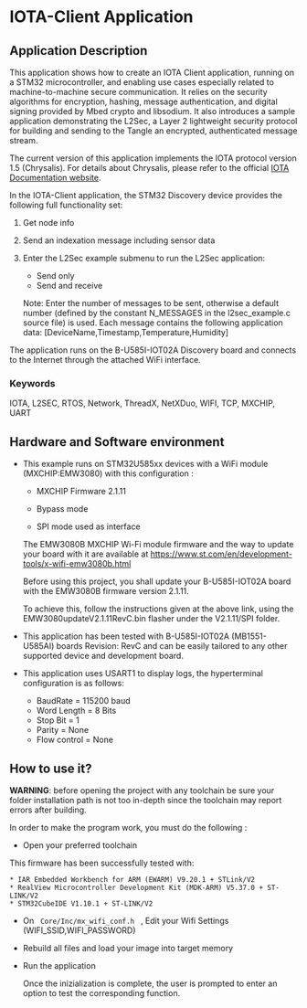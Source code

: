 # IOTA-Client Application

## Application Description

This application shows how to create an IOTA Client application, running on 
a STM32 microcontroller, and enabling use cases especially related to machine-to-machine secure communication.
It relies on the security algorithms for encryption, hashing, message authentication,
and digital signing provided by Mbed crypto and libsodium.
It also introduces a sample application demonstrating the L2Sec, a Layer 2 lightweight security protocol
for building and sending to the Tangle an encrypted, authenticated message stream.

The current version of this application implements the IOTA protocol version 1.5
(Chrysalis). For details about Chrysalis, please refer to the official [IOTA Documentation website](https://wiki.iota.org/introduction/welcome/).

In the IOTA-Client application, the STM32 Discovery device provides the
following full functionality set:

 1. Get node info
 2. Send an indexation message including sensor data
 3. Enter the L2Sec example submenu to run the L2Sec application:
    * Send only
    * Send and receive
	
    Note: Enter the number of messages to be sent, otherwise a default number (defined by the constant N_MESSAGES in the l2sec_example.c source file) is used.
    Each message contains the following application data: [DeviceName,Timestamp,Temperature,Humidity]

The application runs on the B-U585I-IOT02A Discovery board
and connects to the Internet through the attached WiFi interface.

### <b>Keywords</b>

IOTA, L2SEC, RTOS, Network, ThreadX, NetXDuo, WIFI, TCP, MXCHIP, UART

## Hardware and Software environment

  - This example runs on STM32U585xx devices with a WiFi module (MXCHIP:EMW3080) with this configuration :

    + MXCHIP Firmware 2.1.11

    + Bypass mode 

    + SPI mode used as interface

    The EMW3080B MXCHIP Wi-Fi module firmware and the way to update your board with it are available at <https://www.st.com/en/development-tools/x-wifi-emw3080b.html>

    Before using this project, you shall update your B-U585I-IOT02A board with the EMW3080B firmware version 2.1.11.

    To achieve this, follow the instructions given at the above link, using the EMW3080updateV2.1.11RevC.bin flasher under the V2.1.11/SPI folder.

  - This application has been tested with B-U585I-IOT02A (MB1551-U585AI) boards Revision: RevC and can be easily tailored to any other supported device and development board.

  - This application uses USART1 to display logs, the hyperterminal configuration is as follows:
      - BaudRate = 115200 baud
      - Word Length = 8 Bits
      - Stop Bit = 1
      - Parity = None
      - Flow control = None

## How to use it?

**WARNING**: before opening the project with any toolchain be sure your folder
    installation path is not too in-depth since the toolchain may report errors
    after building.

In order to make the program work, you must do the following :
	
 - Open your preferred toolchain
 
  This firmware has been successfully tested with:

	* IAR Embedded Workbench for ARM (EWARM) V9.20.1 + STLink/V2
	* RealView Microcontroller Development Kit (MDK-ARM) V5.37.0 + ST-LINK/V2
	* STM32CubeIDE V1.10.1 + ST-LINK/V2

 - On <code> Core/Inc/mx_wifi_conf.h </code> , Edit your Wifi Settings (WIFI_SSID,WIFI_PASSWORD)  

 - Rebuild all files and load your image into target memory

 - Run the application
 
   Once the inizialization is complete, the user is prompted to enter an option to test the corresponding function.

